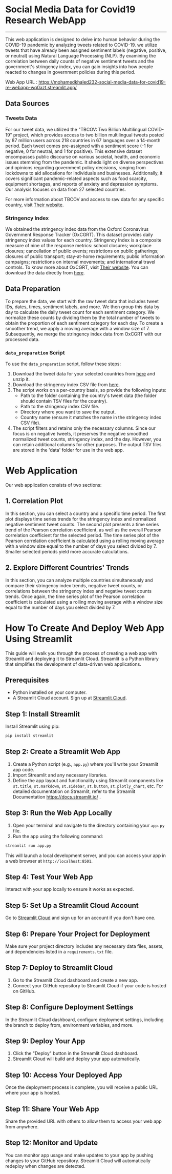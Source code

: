 # Social Media Data for Covid19 Research WebApp

---

This web application is designed to delve into human behavior during the COVID-19 pandemic by analyzing tweets related to COVID-19. we utilize tweets that have already been assigned sentiment labels (negative, positive, or neutral) using Natural Language Processing (NLP). By examining the correlation between daily counts of negative sentiment tweets and the government's stringency index, you can gain insights into how people reacted to changes in government policies during this period.

Web App URL : https://mohamedkhaled232-social-media-data-for-covid19-re-webapp-wq0azt.streamlit.app/

## Data Sources

### Tweets Data
For our tweet data, we utilized the "TBCOV: Two Billion Multilingual COVID-19" project, which provides access to two billion multilingual tweets posted by 87 million users across 218 countries in 67 languages over a 14-month period. Each tweet comes pre-assigned with a sentiment score (-1 for negative, 0 for neutral, and 1 for positive). This extensive dataset encompasses public discourse on various societal, health, and economic issues stemming from the pandemic. It sheds light on diverse perspectives and opinions regarding government policy decisions, ranging from lockdowns to aid allocations for individuals and businesses. Additionally, it covers significant pandemic-related aspects such as food scarcity, equipment shortages, and reports of anxiety and depression symptoms. Our analysis focuses on data from 27 selected countries.

For more information about TBCOV and access to raw data for any specific country, visit [Their website](https://crisisnlp.qcri.org/tbcov).

### Stringency Index
We obtained the stringency index data from the Oxford Coronavirus Government Response Tracker (OxCGRT). This dataset provides daily stringency index values for each country. Stringency Index is a composite measure of nine of the response metrics: school closures; workplace closures; cancellation of public events; restrictions on public gatherings; closures of public transport; stay-at-home requirements; public information campaigns; restrictions on internal movements; and international travel controls. To know more about OxCGRT, visit [Their website](https://ourworldindata.org/covid-stringency-index). You can download the data directly from [here](https://covid.ourworldindata.org/data/owid-covid-data.csv).

## Data Preparation

To prepare the data, we start with the raw tweet data that includes tweet IDs, dates, times, sentiment labels, and more. We then group this data by day to calculate the daily tweet count for each sentiment category. We normalize these counts by dividing them by the total number of tweets to obtain the proportion of each sentiment category for each day. To create a smoother trend, we apply a moving average with a window size of 7. Subsequently, we merge the stringency index data from OxCGRT with our processed data.

### `data_preparation` Script
To use the `data_preparation` script, follow these steps:
1. Download the tweet data for your selected countries from [here](https://crisisnlp.qcri.org/tbcov) and unzip it.
2. Download the stringency index CSV file from [here](https://covid.ourworldindata.org/data/owid-covid-data.csv).
3. The script works on a per-country basis, so provide the following inputs:
   - Path to the folder containing the country's tweet data (the folder should contain TSV files for the country).
   - Path to the stringency index CSV file.
   - Directory where you want to save the output.
   - Country name (ensure it matches the name in the stringency index CSV file).
4. The script filters and retains only the necessary columns. Since our focus is on negative tweets, it preserves the negative smoothed normalized tweet counts, stringency index, and the day. However, you can retain additional columns for other purposes. The output TSV files are stored in the 'data' folder for use in the web app.

# Web Application

Our web application consists of two sections:

## 1. Correlation Plot
In this section, you can select a country and a specific time period. The first plot displays time series trends for the stringency index and normalized negative sentiment tweet counts. The second plot presents a time series trend of the Pearson correlation coefficient, as well as the overall Pearson correlation coefficient for the selected period. The time series plot of the Pearson correlation coefficient is calculated using a rolling moving average with a window size equal to the number of days you select divided by 7. Smaller selected periods yield more accurate calculations.

## 2. Explore Different Countries' Trends
In this section, you can analyze multiple countries simultaneously and compare their stringency index trends, negative tweet counts, or correlations between the stringency index and negative tweet counts trends. Once again, the time series plot of the Pearson correlation coefficient is calculated using a rolling moving average with a window size equal to the number of days you select divided by 7.


# How To Create And Deploy Web App Using Streamlit
This guide will walk you through the process of creating a web app with Streamlit and deploying it to Streamlit Cloud. Streamlit is a Python library that simplifies the development of data-driven web applications.

## Prerequisites

- Python installed on your computer.
- A Streamlit Cloud account. Sign up at [Streamlit Cloud](https://streamlit.io/cloud).

## Step 1: Install Streamlit

Install Streamlit using pip:

```bash
pip install streamlit
```

## Step 2: Create a Streamlit Web App

1. Create a Python script (e.g., `app.py`) where you'll write your Streamlit app code.
2. Import Streamlit and any necessary libraries.
3. Define the app layout and functionality using Streamlit components like `st.title`, `st.markdown`, `st.sidebar`, `st.button`, `st.plotly_chart`, etc.
   For detailed documentation on Streamlit, refer to the Streamlit Documentation https://docs.streamlit.io/ .
## Step 3: Run the Web App Locally

1. Open your terminal and navigate to the directory containing your `app.py` file.
2. Run the app using the following command:

```bash
streamlit run app.py
```

This will launch a local development server, and you can access your app in a web browser at `http://localhost:8501`.

## Step 4: Test Your Web App

Interact with your app locally to ensure it works as expected.

## Step 5: Set Up a Streamlit Cloud Account

Go to [Streamlit Cloud](https://streamlit.io/cloud) and sign up for an account if you don't have one.

## Step 6: Prepare Your Project for Deployment

Make sure your project directory includes any necessary data files, assets, and dependencies listed in a `requirements.txt` file.

## Step 7: Deploy to Streamlit Cloud

1. Go to the Streamlit Cloud dashboard and create a new app.
2. Connect your GitHub repository to Streamlit Cloud if your code is hosted on GitHub.

## Step 8: Configure Deployment Settings

In the Streamlit Cloud dashboard, configure deployment settings, including the branch to deploy from, environment variables, and more.

## Step 9: Deploy Your App

1. Click the "Deploy" button in the Streamlit Cloud dashboard.
2. Streamlit Cloud will build and deploy your app automatically.

## Step 10: Access Your Deployed App

Once the deployment process is complete, you will receive a public URL where your app is hosted.

## Step 11: Share Your Web App

Share the provided URL with others to allow them to access your web app from anywhere.

## Step 12: Monitor and Update

You can monitor app usage and make updates to your app by pushing changes to your GitHub repository. Streamlit Cloud will automatically redeploy when changes are detected.


